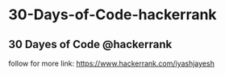 # 30-Days-of-Code-hackerrank
## 30 Dayes of Code @hackerrank   

follow for more  link:  https://www.hackerrank.com/iyashjayesh
